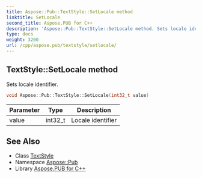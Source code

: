 ```yaml
---
title: Aspose::Pub::TextStyle::SetLocale method
linktitle: SetLocale
second_title: Aspose.PUB for C++
description: 'Aspose::Pub::TextStyle::SetLocale method. Sets locale identifier in C++.'
type: docs
weight: 3200
url: /cpp/aspose.pub/textstyle/setlocale/
---
```

## TextStyle::SetLocale method


Sets locale identifier.

```cpp
void Aspose::Pub::TextStyle::SetLocale(int32_t value)
```


| Parameter | Type | Description |
| --- | --- | --- |
| value | int32_t | Locale identifier |

## See Also

* Class [TextStyle](../)
* Namespace [Aspose::Pub](../../)
* Library [Aspose.PUB for C++](../../../)
